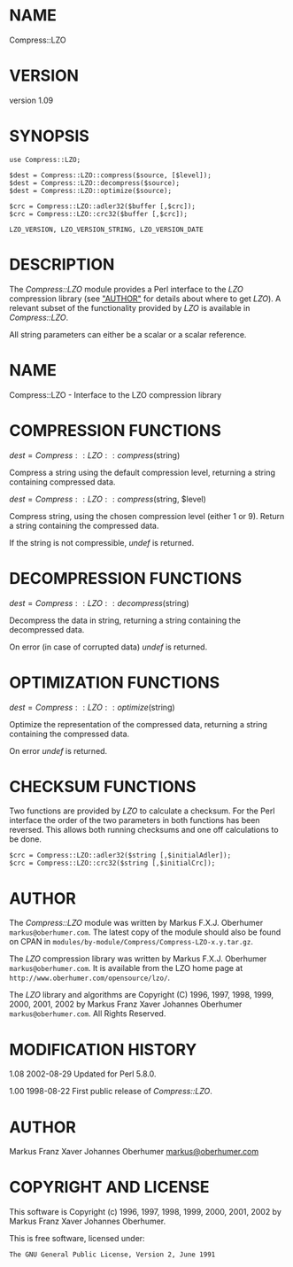 # NAME

Compress::LZO

# VERSION

version 1.09

# SYNOPSIS

    use Compress::LZO;

    $dest = Compress::LZO::compress($source, [$level]);
    $dest = Compress::LZO::decompress($source);
    $dest = Compress::LZO::optimize($source);

    $crc = Compress::LZO::adler32($buffer [,$crc]);
    $crc = Compress::LZO::crc32($buffer [,$crc]);

    LZO_VERSION, LZO_VERSION_STRING, LZO_VERSION_DATE

# DESCRIPTION

The _Compress::LZO_ module provides a Perl interface to the _LZO_
compression library (see ["AUTHOR"](#author) for details about where to get
_LZO_). A relevant subset of the functionality provided by _LZO_
is available in _Compress::LZO_.

All string parameters can either be a scalar or a scalar reference.

# NAME

Compress::LZO - Interface to the LZO compression library

# COMPRESSION FUNCTIONS

$dest = Compress::LZO::compress($string)

Compress a string using the default compression level, returning a string
containing compressed data.

$dest = Compress::LZO::compress($string, $level)

Compress string, using the chosen compression level (either 1 or 9).
Return a string containing the compressed data.

If the string is not compressible, _undef_ is returned.

# DECOMPRESSION FUNCTIONS

$dest = Compress::LZO::decompress($string)

Decompress the data in string, returning a string containing the
decompressed data.

On error (in case of corrupted data) _undef_ is returned.

# OPTIMIZATION FUNCTIONS

$dest = Compress::LZO::optimize($string)

Optimize the representation of the compressed data, returning a
string containing the compressed data.

On error _undef_ is returned.

# CHECKSUM FUNCTIONS

Two functions are provided by _LZO_ to calculate a checksum. For the
Perl interface the order of the two parameters in both functions has
been reversed. This allows both running checksums and one off
calculations to be done.

    $crc = Compress::LZO::adler32($string [,$initialAdler]);
    $crc = Compress::LZO::crc32($string [,$initialCrc]);

# AUTHOR

The _Compress::LZO_ module was written by Markus F.X.J. Oberhumer
`markus@oberhumer.com`.
The latest copy of the module should also be found on CPAN in
`modules/by-module/Compress/Compress-LZO-x.y.tar.gz`.

The _LZO_ compression library was written by Markus F.X.J. Oberhumer
`markus@oberhumer.com`.
It is available from the LZO home page at
`http://www.oberhumer.com/opensource/lzo/`.

The _LZO_ library and algorithms
are Copyright (C) 1996, 1997, 1998, 1999, 2000, 2001, 2002 by
Markus Franz Xaver Johannes Oberhumer `markus@oberhumer.com`.
All Rights Reserved.

# MODIFICATION HISTORY

1.08  2002-08-29  Updated for Perl 5.8.0.

1.00  1998-08-22  First public release of _Compress::LZO_.

# AUTHOR

Markus Franz Xaver Johannes Oberhumer <markus@oberhumer.com>

# COPYRIGHT AND LICENSE

This software is Copyright (c) 1996, 1997, 1998, 1999, 2000, 2001, 2002 by Markus Franz Xaver Johannes Oberhumer.

This is free software, licensed under:

    The GNU General Public License, Version 2, June 1991
